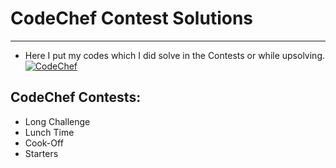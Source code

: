 # CodeChef Contest Solutions

------------


- Here I put my codes which I did solve in the Contests or while upsolving.
[![CodeChef](https://i.pinimg.com/originals/c5/d9/fc/c5d9fc1e18bcf039f464c2ab6cfb3eb6.jpg "CodeChef")](https://i.pinimg.com/originals/c5/d9/fc/c5d9fc1e18bcf039f464c2ab6cfb3eb6.jpg "CodeChef")

## CodeChef Contests:
- Long Challenge
- Lunch Time
- Cook-Off
- Starters